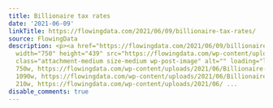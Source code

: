```yaml
---
title: Billionaire tax rates
date: '2021-06-09'
linkTitle: https://flowingdata.com/2021/06/09/billionaire-tax-rates/
source: FlowingData
description: <p><a href="https://flowingdata.com/2021/06/09/billionaire-tax-rates/"><img
  width="750" height="439" src="https://flowingdata.com/wp-content/uploads/2021/06/Billionaire-tax-rates-750x439.png"
  class="attachment-medium size-medium wp-post-image" alt="" loading="lazy" srcset="https://flowingdata.com/wp-content/uploads/2021/06/Billionaire-tax-rates-750x439.png
  750w, https://flowingdata.com/wp-content/uploads/2021/06/Billionaire-tax-rates-1090x638.png
  1090w, https://flowingdata.com/wp-content/uploads/2021/06/Billionaire-tax-rates-210x123.png
  210w, https://flowingdata.com/wp-content/uploads/2021/06/ ...
disable_comments: true
---
```

<p><a href="https://flowingdata.com/2021/06/09/billionaire-tax-rates/"><img width="750" height="439" src="https://flowingdata.com/wp-content/uploads/2021/06/Billionaire-tax-rates-750x439.png" class="attachment-medium size-medium wp-post-image" alt="" loading="lazy" srcset="https://flowingdata.com/wp-content/uploads/2021/06/Billionaire-tax-rates-750x439.png 750w, https://flowingdata.com/wp-content/uploads/2021/06/Billionaire-tax-rates-1090x638.png 1090w, https://flowingdata.com/wp-content/uploads/2021/06/Billionaire-tax-rates-210x123.png 210w, https://flowingdata.com/wp-content/uploads/2021/06/ ...